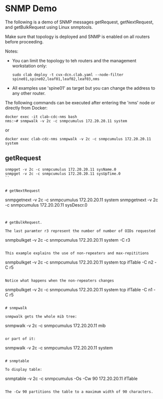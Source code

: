 # SNMP Demo

The following is a demo of SNMP messages getRequest, getNextRequest, and getBulkRequest using Linux snmptools.

Make sure that topology is deployed and SNMP is enabled on all routers before proceeding.

Notes:

- You can limit the topology to teh routers and the management workstation only:

   ```
   sudo clab deploy -t cvx-dcn.clab.yaml --node-filter spine01,spine02,leaf01,leaf02,leaf03,nms
   ```

- All examples use 'spine01' as target but you can change the address to any other router.


The following commands can be executed after entering the 'nms' node or directly from Docker:

```
docker exec -it clab-cdc-nms bash
nms:~# snmpwalk -v 2c -c snmpcumulus 172.20.20.11 system
```

or

```
docker exec clab-cdc-nms snmpwalk -v 2c -c snmpcumulus 172.20.20.11 system
```

## getRequest

```
snmpget -v 2c -c snmpcumulus 172.20.20.11 sysName.0
snmpget -v 2c -c snmpcumulus 172.20.20.11 sysUpTime.0
``


# getNextRequest

```
snmpgetnext -v 2c -c snmpcumulus 172.20.20.11 system
snmpgetnext -v 2c -c snmpcumulus 172.20.20.11 sysDescr.0
```


# getBulkRequest. 

The last paramter r3 represent the number of number of OIDs requested

```
snmpbulkget -v 2c -c snmpcumulus 172.20.20.11 system -C r3
```

This example explains the use of non-repeaters and max-repititions

```
snmpbulkget -v 2c -c snmpcumulus 172.20.20.11 system tcp ifTable -C n2 -C r5
```

Notice what happens when the non-repeaters changes

```
snmpbulkget -v 2c -c snmpcumulus 172.20.20.11 system tcp ifTable -C n1 -C r5
```

# snmpwalk

snmpwalk gets the whole mib tree:

```
snmpwalk -v 2c -c snmpcumulus 172.20.20.11 mib
```

or part of it:

```
snmpwalk -v 2c -c snmpcumulus 172.20.20.11 system
```

# snmptable

To display table:

```
snmptable -v 2c -c snmpcumulus -Os -Cw 90 172.20.20.11 ifTable
```

The -Cw 90 partitions the table to a maximum width of 90 characters.
